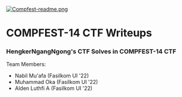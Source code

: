 [![Compfest-readme.png](https://i.postimg.cc/tTCBxnWk/Compfest-readme.png)](https://postimg.cc/SX3L0sZY)
# COMPFEST-14 CTF Writeups
### HengkerNgangNgong's CTF Solves in COMPFEST-14 CTF
Team Members:
- Nabil Mu'afa (Fasilkom UI '22)
- Muhammad Oka (Fasilkom UI '22)
- Alden Luthfi A (Fasilkom UI '22)
